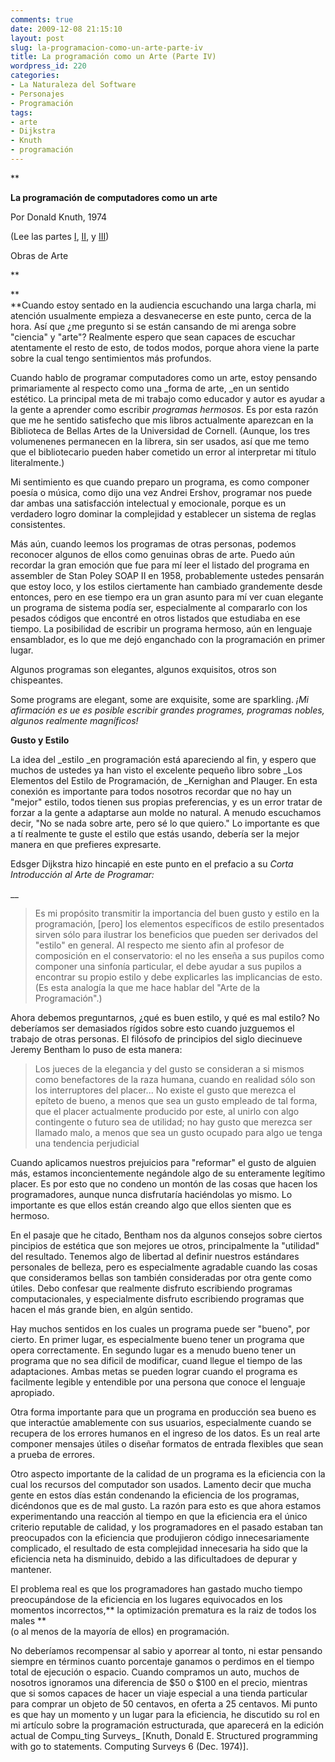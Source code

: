 ```yaml
---
comments: true
date: 2009-12-08 21:15:10
layout: post
slug: la-programacion-como-un-arte-parte-iv
title: La programación como un Arte (Parte IV)
wordpress_id: 220
categories:
- La Naturaleza del Software
- Personajes
- Programación
tags:
- arte
- Dijkstra
- Knuth
- programación
---
```


**

**La programación de computadores como un arte**

Por Donald Knuth, 1974

(Lee las partes [I](http://www.lnds.net/2009/12/la-programacion-como-un-arte-parte-i.html), [II](http://www.lnds.net/2009/12/lla-programacion-como-un-arte-parte-ii.html), y [III](http://www.lnds.net/2009/12/la-programacion-como-un-arte-parte-iii.html))

  


Obras de Arte

**

**  
**Cuando estoy sentado en la audiencia escuchando una larga charla, mi atención usualmente empieza a desvanecerse en este punto, cerca de la hora. Así que ¿me pregunto si se están cansando de mi arenga sobre "ciencia" y "arte"? Realmente espero que sean capaces de escuchar atentamente el resto de esto, de todos modos, porque ahora viene la parte sobre la cual tengo sentimientos más profundos.

  


Cuando hablo de programar computadores como un arte, estoy pensando primariamente al respecto como una _forma de arte, _en un sentido estético. La principal meta de mi trabajo como educador y autor es ayudar a la gente a aprender como escribir _programas hermosos_. Es por esta razón que me he sentido satisfecho que mis libros actualmente aparezcan en la Biblioteca de Bellas Artes de la Universidad de Cornell. (Aunque, los tres volumenenes permanecen en la librera, sin ser usados, así que me temo que el bibliotecario pueden haber cometido un error al interpretar mi título literalmente.)

  


Mi sentimiento es que cuando preparo un programa, es como componer poesía o música, como dijo una vez Andrei Ershov, programar nos puede dar ambas una satisfacción intelectual y emocionale, porque es un verdadero logro dominar la complejidad y establecer un sistema de reglas consistentes.

  


Más aún, cuando leemos los programas de otras personas, podemos reconocer algunos de ellos como genuinas obras de arte.  Puedo aún recordar la gran emoción que fue para mí leer el listado del programa en assembler de Stan Poley SOAP II en 1958, probablemente ustedes pensarán que estoy loco, y los estilos ciertamente han cambiado grandemente desde entonces, pero en ese tiempo era un gran asunto para mí ver cuan elegante un programa de sistema podía ser, especialmente al compararlo con los pesados códigos que encontré en otros listados que estudiaba en ese tiempo. La posibilidad de escribir un programa hermoso, aún en lenguaje ensamblador, es lo que me dejó enganchado con la programación en primer lugar.

  


Algunos programas son elegantes, algunos exquisitos, otros son chispeantes.

Some programs are elegant, some are exquisite, some are sparkling. _¡Mi afirmación es ue es posible escribir grandes programes, programas nobles, algunos realmente magníficos!_

  
**Gusto y Estilo**  
  


La idea del _estilo _en programación está apareciendo al fin, y espero que muchos de ustedes ya han visto el excelente pequeño libro sobre _Los Elementos del Estilo de Programación, de _Kernighan and Plauger. En esta conexión es importante para todos nosotros recordar que no hay un "mejor" estilo, todos tienen sus propias preferencias, y es un error tratar de forzar a la gente a adaptarse aun molde no natural. A menudo escuchamos decir, "No se nada sobre arte, pero sé lo que quiero." Lo importante es que a tí realmente te guste el estilo que estás usando, debería ser la mejor manera en que prefieres expresarte.  
  


Edsger Dijkstra hizo hincapié en este punto en el prefacio a su _Corta Introducción al Arte de Programar:_

__

>   


> Es mi propósito transmitir la importancia del buen gusto y estilo en la programación, [pero] los elementos específicos de estilo presentados sirven sólo para ilustrar los beneficios que pueden ser derivados del "estilo" en general. Al respecto me siento afin al profesor de composición en el conservatorio: el no les enseña a sus pupilos como componer una sinfonía particular, el debe ayudar a sus pupilos a encontrar su propio estilo y debe explicarles las implicancias de esto. (Es esta analogía la que me hace hablar del "Arte de la Programación".)

Ahora debemos preguntarnos, ¿qué es buen estilo, y qué es mal estilo? No deberíamos ser demasiados rígidos sobre esto cuando juzguemos el trabajo de otras personas. El filósofo de principios del siglo diecinueve Jeremy Bentham lo puso de esta manera:

>   


> Los jueces de la elegancia y del gusto se consideran a si mismos como benefactores de la raza humana, cuando en realidad sólo son los interruptores del placer... No existe el gusto que merezca el epíteto de bueno, a menos que sea un gusto empleado de tal forma, que el placer actualmente producido por este, al unirlo con algo contingente o futuro sea de utilidad; no hay gusto que merezca ser llamado malo, a menos que sea un gusto ocupado para algo ue tenga una tendencia perjudicial

Cuando aplicamos nuestros prejuicios para "reformar" el gusto de alguien más, estamos inconcientemente negándole algo de su enteramente legítimo placer. Es por esto que no condeno un montón de las cosas que hacen los programadores, aunque nunca disfrutaría haciéndolas yo mismo. Lo importante es que ellos están creando algo que ellos sienten que es hermoso.

  


En el pasaje que he citado, Bentham nos da algunos consejos sobre ciertos pincipios de estética que son mejores ue otros, principalmente la "utilidad" del resultado. Tenemos algo de libertad al definir nuestros estándares personales de belleza, pero es especialmente agradable cuando las cosas que consideramos bellas son también consideradas por otra gente como útiles. Debo confesar que realmente disfruto escribiendo programas computacionales, y especialmente disfruto escribiendo programas que hacen el más grande bien, en algún sentido.  
  


Hay muchos sentidos en los cuales un programa puede ser "bueno", por cierto. En primer lugar, es especialmente bueno tener un programa que opera correctamente. En segundo lugar es a menudo bueno tener un programa que no sea dificil de modificar, cuand llegue el tiempo de las adaptaciones. Ambas metas se pueden lograr cuando el programa es facilmente legible y entendible por una persona que conoce el lenguaje apropiado.

  
Otra forma importante para que un programa en producción sea bueno es que interactúe  amablemente con sus usuarios, especialmente cuando se recupera de los errores humanos en el ingreso de los datos.  Es un real arte componer mensajes útiles o diseñar formatos de entrada flexibles que sean a prueba de errores.

  


Otro aspecto importante de la calidad de un programa es la eficiencia con la cual los recursos del computador son usados. Lamento decir que mucha gente en estos días están condenando la eficiencia de los programas, dicéndonos que es de mal gusto. La razón para esto es que ahora estamos experimentando una reacción al tiempo en que la eficiencia era el único criterio reputable de calidad, y los programadores en el pasado estaban tan preocupados con la eficiencia que produjieron código innecesariamente complicado, el resultado de esta complejidad innecesaria ha sido que la eficiencia neta ha disminuido, debido a las dificultadoes de depurar y mantener.

  


El problema real es que los programadores han gastado mucho tiempo preocupándose de la eficiencia en los lugares equivocados en los momentos incorrectos,** la optimización prematura es la raiz de todos los males **  
(o al menos de la mayoría de ellos) en programación.

  


No deberíamos recompensar al sabio y aporrear al tonto, ni estar pensando siempre en términos cuanto porcentaje ganamos o perdimos en el tiempo total de ejecución o espacio. Cuando compramos un auto, muchos de nosotros ignoramos una diferencia de $50 o $100 en el precio, mientras que si somos capaces de hacer un viaje especial a una tienda particular para comprar un objeto de 50 centavos, en oferta a 25 centavos. Mi punto es que hay un momento y un lugar para la eficiencia, he discutido su rol en mi artículo sobre la programación estructurada, que aparecerá en la edición actual de Compu_ting Surveys_ [Knuth, Donald E. Structured programming with go to statements. Computing Surveys 6 (Dec. 1974)].



